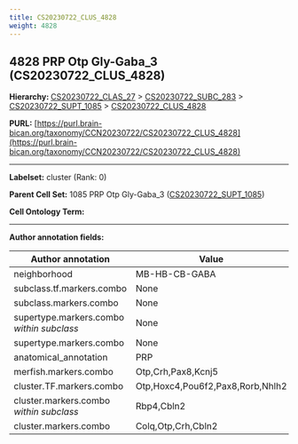 ```yaml
---
title: CS20230722_CLUS_4828
weight: 4828
---
```

## 4828 PRP Otp Gly-Gaba_3 (CS20230722_CLUS_4828)
<b>Hierarchy: </b>
[CS20230722_CLAS_27](../CS20230722_CLAS_27) >
[CS20230722_SUBC_283](../CS20230722_SUBC_283) >
[CS20230722_SUPT_1085](../CS20230722_SUPT_1085) >
[CS20230722_CLUS_4828](../CS20230722_CLUS_4828)

**PURL:** [https://purl.brain-bican.org/taxonomy/CCN20230722/CS20230722_CLUS_4828](https://purl.brain-bican.org/taxonomy/CCN20230722/CS20230722_CLUS_4828)

---


**Labelset:** cluster (Rank: 0)

**Parent Cell Set:** 1085 PRP Otp Gly-Gaba_3 ([CS20230722_SUPT_1085](../CS20230722_SUPT_1085))



**Cell Ontology Term:** 

[MARKER GENES.]: #


---

[TRANSFERRED ANNOTATIONS.]: #


[AUTHOR ANNOTATION FIELDS.]: #


**Author annotation fields:**

| Author annotation | Value |
|-------------------|-------|
|neighborhood|MB-HB-CB-GABA|
|subclass.tf.markers.combo|None|
|subclass.markers.combo|None|
|supertype.markers.combo _within subclass_|None|
|supertype.markers.combo|None|
|anatomical_annotation|PRP|
|merfish.markers.combo|Otp,Crh,Pax8,Kcnj5|
|cluster.TF.markers.combo|Otp,Hoxc4,Pou6f2,Pax8,Rorb,Nhlh2|
|cluster.markers.combo _within subclass_|Rbp4,Cbln2|
|cluster.markers.combo|Colq,Otp,Crh,Cbln2|
